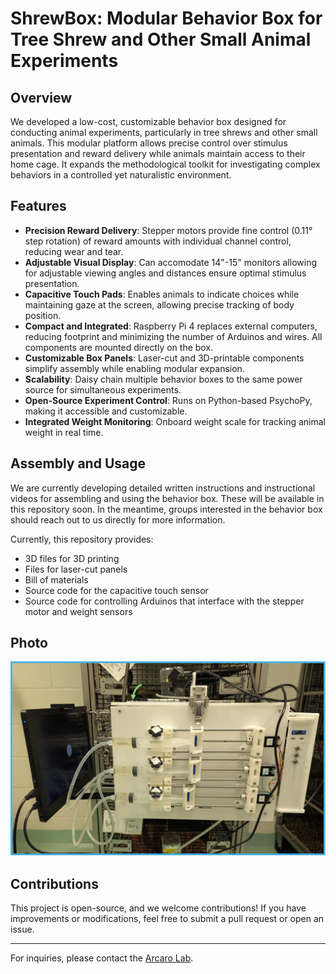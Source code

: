 # ShrewBox: Modular Behavior Box for Tree Shrew and Other Small Animal Experiments

## Overview
We developed a low-cost, customizable behavior box designed for conducting animal experiments, particularly in tree shrews and other small animals. This modular platform allows precise control over stimulus presentation and reward delivery while animals maintain access to their home cage. It expands the methodological toolkit for investigating complex behaviors in a controlled yet naturalistic environment.

## Features
- **Precision Reward Delivery**: Stepper motors provide fine control (0.11° step rotation) of reward amounts with individual channel control, reducing wear and tear.
- **Adjustable Visual Display**: Can accomodate 14"-15" monitors allowing for  adjustable viewing angles and distances ensure optimal stimulus presentation.
- **Capacitive Touch Pads**: Enables animals to indicate choices while maintaining gaze at the screen, allowing precise tracking of body position.
- **Compact and Integrated**: Raspberry Pi 4 replaces external computers, reducing footprint and minimizing the number of Arduinos and wires. All components are mounted directly on the box.
- **Customizable Box Panels**: Laser-cut and 3D-printable components simplify assembly while enabling modular expansion.
- **Scalability**: Daisy chain multiple behavior boxes to the same power source for simultaneous experiments.
- **Open-Source Experiment Control**: Runs on Python-based PsychoPy, making it accessible and customizable.
- **Integrated Weight Monitoring**: Onboard weight scale for tracking animal weight in real time.


## Assembly and Usage
We are currently developing detailed written instructions and instructional videos for assembling and using the behavior box. These will be available in this repository soon. In the meantime, groups interested in the behavior box should reach out to us directly for more information.

Currently, this repository provides:
- 3D files for 3D printing
- Files for laser-cut panels
- Bill of materials
- Source code for the capacitive touch sensor
- Source code for controlling Arduinos that interface with the stepper motor and weight sensors

## Photo
![Behavior Box](Pictures/behaviorbox.png)

## Contributions
This project is open-source, and we welcome contributions! If you have improvements or modifications, feel free to submit a pull request or open an issue.

---
For inquiries, please contact the [Arcaro Lab](https://arcarolab.com).
